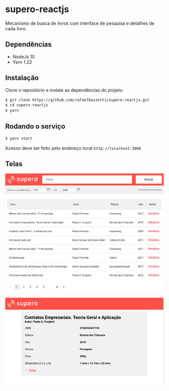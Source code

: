 # supero-reactjs

Mecanismo de busca de livros com interface de pesquisa e detalhes de cada livro.

## Dependências
 * NodeJs 10
 * Yarn 1.22

## Instalação

Clone o repositório e instale as dependências do projeto.

```bash
$ git clone https://github.com/rafaelbozzetti/supero-reactjs.git
$ cd supero-reactjs
$ yarn

```

## Rodando o serviço

```bash
$ yarn start

```

Acesso deve ser feito pelo endereço local ```http://localhost:3000```



## Telas


![Search Component](https://raw.githubusercontent.com/rafaelbozzetti/supero-reactjs/master/src/assets/img/SearchComponent.png)

![Detail COmponent](https://raw.githubusercontent.com/rafaelbozzetti/supero-reactjs/master/src/assets/img/DetailComponent.png)